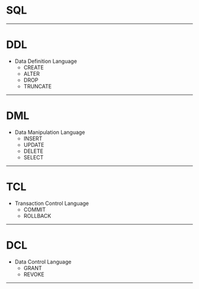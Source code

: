 # SQL
---
# DDL
  - Data Definition Language
    - CREATE
    - ALTER
    - DROP
    - TRUNCATE
---
# DML
  - Data Manipulation Language
    - INSERT
    - UPDATE
    - DELETE
    - SELECT
---
# TCL
  - Transaction Control Language
    - COMMIT
    - ROLLBACK
---
# DCL
  - Data Control Language
    - GRANT
    - REVOKE
---

